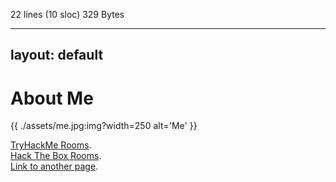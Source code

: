22 lines (10 sloc)  329 Bytes

---
layout: default
---

# About Me
{{ ./assets/me.jpg:img?width=250 alt='Me' }}

[TryHackMe Rooms](./TryHackMe.html).                
[Hack The Box Rooms](./hackthebox.html).    
[Link to another page](./another-page.html).

